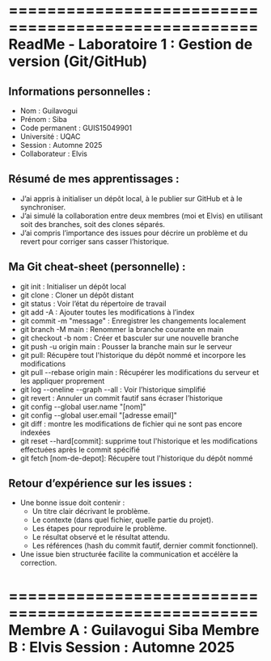 ====================================================
ReadMe - Laboratoire 1 : Gestion de version (Git/GitHub)
====================================================
Informations personnelles :
---------------------------
- Nom : Guilavogui
- Prénom : Siba
- Code permanent : GUIS15049901
- Université : UQAC
- Session : Automne 2025
- Collaborateur : Elvis

Résumé de mes apprentissages :
------------------------------
- J’ai appris à initialiser un dépôt local, à le publier sur GitHub et à le synchroniser.
- J’ai simulé la collaboration entre deux membres (moi et Elvis) en utilisant soit des branches, soit des clones séparés.
- J’ai compris l’importance des issues pour décrire un problème et du revert pour corriger sans casser l’historique.

Ma Git cheat-sheet (personnelle) :
----------------------------------
- git init : Initialiser un dépôt local
- git clone <url> : Cloner un dépôt distant
- git status : Voir l’état du répertoire de travail
- git add -A : Ajouter toutes les modifications à l’index
- git commit -m "message" : Enregistrer les changements localement
- git branch -M main : Renommer la branche courante en main
- git checkout -b nom : Créer et basculer sur une nouvelle branche
- git push -u origin main : Pousser la branche main sur le serveur
- git pull: Récupère tout l'historique du dépôt  nommé et incorpore les modifications
- git pull --rebase origin main : Récupérer les modifications du serveur et les appliquer proprement
- git log --oneline --graph --all : Voir l’historique simplifié
- git revert <hash> : Annuler un commit fautif sans écraser l’historique
- git config --global user.name "[nom]"
- git config --global user.email "[adresse email]"
- git diff : montre les modifications de fichier qui ne sont pas encore indexées
- git reset --hard[commit]: supprime tout l'historique et les modifications effectuées après le commit spécifié
- git fetch [nom-de-depot]: Récupère tout l'historique du dépôt nommé

Retour d’expérience sur les issues :
------------------------------------
- Une bonne issue doit contenir :
  * Un titre clair décrivant le problème.
  * Le contexte (dans quel fichier, quelle partie du projet).
  * Les étapes pour reproduire le problème.
  * Le résultat observé et le résultat attendu.
  * Les références (hash du commit fautif, dernier commit fonctionnel).
- Une issue bien structurée facilite la communication et accélère la correction.

====================================================
Membre A : Guilavogui Siba
Membre B : Elvis
Session : Automne 2025
====================================================

